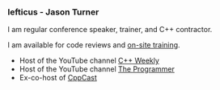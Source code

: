 ### lefticus - Jason Turner

I am regular conference speaker, trainer, and C++ contractor.

I am available for code reviews and [on-site training](https://articles.emptycrate.com/training.html). 

* Host of the YouTube channel [C++ Weekly](https://www.youtube.com/channel/UCxHAlbZQNFU2LgEtiqd2Maw)
* Host of the YouTube channel [The <fill in the blank> Programmer](https://www.youtube.com/channel/UCADySP7Hy8TxgfDEe2GZQyw)
* Ex-co-host of [CppCast](https://cppcast.com/)
  


<!--
**lefticus/lefticus** is a ✨ _special_ ✨ repository because its `README.md` (this file) appears on your GitHub profile.

Here are some ideas to get you started:

- 🔭 I’m currently working on ...
- 🌱 I’m currently learning ...
- 👯 I’m looking to collaborate on ...
- 🤔 I’m looking for help with ...
- 💬 Ask me about ...
- 📫 How to reach me: ...
- 😄 Pronouns: ...
- ⚡ Fun fact: ...
-->

